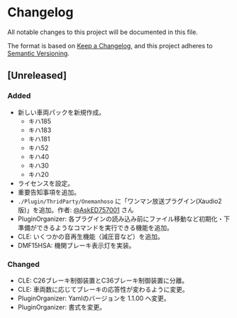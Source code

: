 # Changelog
All notable changes to this project will be documented in this file.

The format is based on [Keep a Changelog](https://keepachangelog.com/en/1.0.0/),
and this project adheres to [Semantic Versioning](https://semver.org/spec/v2.0.0.html).

## [Unreleased]
### Added
- 新しい車両パックを新規作成。
  - キハ185
  - キハ183
  - キハ181
  - キハ52
  - キハ40
  - キハ30
  - キハ20
- ライセンスを設定。
- 重要告知事項を追加。
- `./Plugin/ThridParty/Onemanhoso` に「ワンマン放送プラグイン(Xaudio2版)」を追加。作者: [@AskED757001](https://twitter.com/AskED757001) さん
- PluginOrganizer: 各プラグインの読み込み前にファイル移動など初期化・下準備ができるようなコマンドを実行できる機能を追加。
- CLE: いくつかの音再生機能（減圧音など）を追加。
- DMF15HSA: 機関ブレーキ表示灯を実装。

### Changed
- CLE: C26ブレーキ制御装置とC36ブレーキ制御装置に分離。
- CLE: 車両数に応じてブレーキの応答性が変わるように変更。
- PluginOrganizer: Yamlのバージョンを 1.1.00 へ変更。
- PluginOrganizer: 書式を変更。
